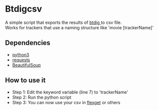 # Btdigcsv 

A simple script that exports the results of [btdig ](https://btdig.com/) to csv file. \
Works for trackers that use a naming structure like 'movie [trackerName]'

## Dependencies

- [python3](https://www.python.org/downloads/)
- [requests](https://pypi.org/project/requests/)
- [BeautifulSoup](https://pypi.org/project/beautifulsoup4/)

## How to use it

- Step 1: Edit the keyword variable (line 7) to 'trackerName'
- Step 2: Run the python script
- Step 3: You can now use your csv in [flexget](https://flexget.com/) or others
